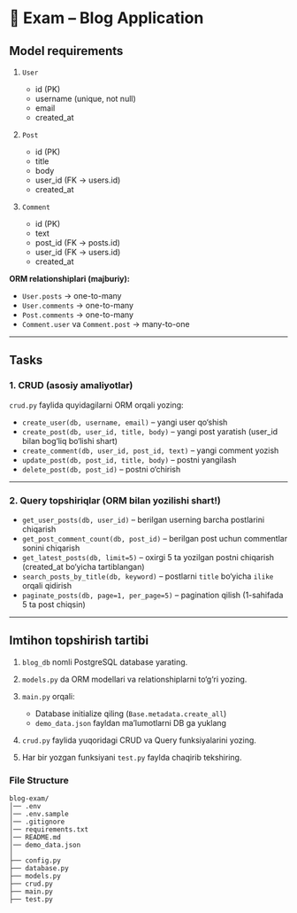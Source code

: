 # 📝 Exam – Blog Application

## **Model requirements**

1. `User`

   * id (PK)
   * username (unique, not null)
   * email
   * created_at

2. `Post`

   * id (PK)
   * title
   * body
   * user_id (FK → users.id)
   * created_at

3. `Comment`

   * id (PK)
   * text
   * post_id (FK → posts.id)
   * user_id (FK → users.id)
   * created_at

**ORM relationshiplari (majburiy):**

* `User.posts` → one-to-many
* `User.comments` → one-to-many
* `Post.comments` → one-to-many
* `Comment.user` va `Comment.post` → many-to-one

---

## **Tasks**

### 1. CRUD (asosiy amaliyotlar)

`crud.py` faylida quyidagilarni ORM orqali yozing:

* `create_user(db, username, email)` – yangi user qo‘shish
* `create_post(db, user_id, title, body)` – yangi post yaratish (user_id bilan bog‘liq bo‘lishi shart)
* `create_comment(db, user_id, post_id, text)` – yangi comment yozish
* `update_post(db, post_id, title, body)` – postni yangilash
* `delete_post(db, post_id)` – postni o‘chirish

---

### 2. Query topshiriqlar (ORM bilan yozilishi shart!)

* `get_user_posts(db, user_id)` – berilgan userning barcha postlarini chiqarish
* `get_post_comment_count(db, post_id)` – berilgan post uchun commentlar sonini chiqarish
* `get_latest_posts(db, limit=5)` – oxirgi 5 ta yozilgan postni chiqarish (created_at bo‘yicha tartiblangan)
* `search_posts_by_title(db, keyword)` – postlarni `title` bo‘yicha `ilike` orqali qidirish
* `paginate_posts(db, page=1, per_page=5)` – pagination qilish (1-sahifada 5 ta post chiqsin)

---

## **Imtihon topshirish tartibi**

1. `blog_db` nomli PostgreSQL database yarating.
2. `models.py` da ORM modellari va relationshiplarni to‘g‘ri yozing.
3. `main.py` orqali:

   * Database initialize qiling (`Base.metadata.create_all`)
   * `demo_data.json` fayldan ma’lumotlarni DB ga yuklang
4. `crud.py` faylida yuqoridagi CRUD va Query funksiyalarini yozing.
5. Har bir yozgan funksiyani `test.py` faylda chaqirib tekshiring.

### File Structure
```
blog-exam/
│── .env
│── .env.sample
│── .gitignore
│── requirements.txt
│── README.md
│── demo_data.json
│
├── config.py
├── database.py
├── models.py
├── crud.py
├── main.py
├── test.py
```
